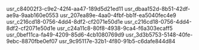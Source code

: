 usr_c84002f3-c9e2-42f4-aa47-189d5d21ed11
usr_dbaa152d-8b51-42df-ae9a-9aab160e0553
usr_207ea89e-4aa0-4fbf-bb1f-ea5040fec4e9
usr_c216cd18-0756-4dd4-8df2-cf2071e50d1e
usr_c216cd18-0756-4dd4-8df2-cf2071e50d1e
usr_c24a11c8-80f8-4938-9ca4-f6a303ecaff5
usr_0bef11ca-fa49-4209-85d6-4cb1080769d9
usr_3d3b5753-5148-40fe-9ebc-8870fbe0ef07
usr_9c95117e-32b1-4f80-91b5-c6dafe844d84
